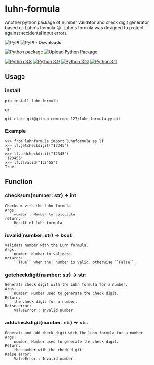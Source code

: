 # luhn-formula
Another python package of number validator and check digit generator based on Luhn's formula 😉. Luhn's formula was designed to protect against accidental input errors.

![PyPI](https://img.shields.io/pypi/v/luhn-formula?label=pypi%20luhn-formula)
![PyPI - Downloads](https://img.shields.io/pypi/dm/luhn-formula)

[![Python package](https://github.com/code-127/luhn-formula-py/actions/workflows/python-package.yml/badge.svg)](https://github.com/code-127/luhn-formula-py/actions/workflows/python-package.yml)
[![Upload Python Package](https://github.com/code-127/luhn-formula-py/actions/workflows/python-publish.yml/badge.svg)](https://github.com/code-127/luhn-formula-py/actions/workflows/python-publish.yml)

[![Python 3.8](https://img.shields.io/badge/python-3.8-blue.svg)](https://www.python.org/downloads/release/python-380/)
[![Python 3.9](https://img.shields.io/badge/python-3.9-blue.svg)](https://www.python.org/downloads/release/python-390/)
[![Python 3.10](https://img.shields.io/badge/python-3.10-blue.svg)](https://www.python.org/downloads/release/python-3100/)
[![Python 3.11](https://img.shields.io/badge/python-3.11-blue.svg)](https://www.python.org/downloads/release/python-3110/)

## Usage
### install
    pip install luhn-formula
    
or
    
    git clone git@github.com:code-127/luhn-formula-py.git
### Example
    >>> from luhnformula import luhnformula as lf
    >>> lf.getcheckdigit("12345")
    '5'
    >>> lf.addcheckdigit("12345")
    '123455'
    >>> lf.isvalid("123455")
    True
## Function
### checksum(number: str) -> int
    Checksum vith the luhn formula
    Args:
        number : Number to calculate
    return:
        Result of luhn formula
    
### isvalid(number: str) -> bool:
    Validate number with the Luhn formula.
    Args:
        number: Number to validate.
    Returns:
        ``True`` when the: number is valid, otherwise ``False``.
### getcheckdigit(number: str) -> str:
    Generate check digit with the Luhn formula for a number.
    Args:
        number: Number used to generate the check digit.
    Return:
        the check digit for a number.
    Raise error:
        ValueError : Invalid number.
### addcheckdigit(number: str) -> str:
    Generate and add check digit with the luhn formula for a number
    Args:
        number: Number used to generate the check digit.
    Return:
        the number with the check digit.
    Raise error:
        ValueError : Invalid number.
